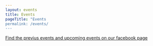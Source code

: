 ```yaml
---
layout: events
title: Events
pageTitle: "Events
permalink: /events/
---
```




[Find the previus events and upcoming events on our facebook page](https://www.facebook.com/pg/ceylonreef/events/?ref=page_internal "Ceylon Reef Events")